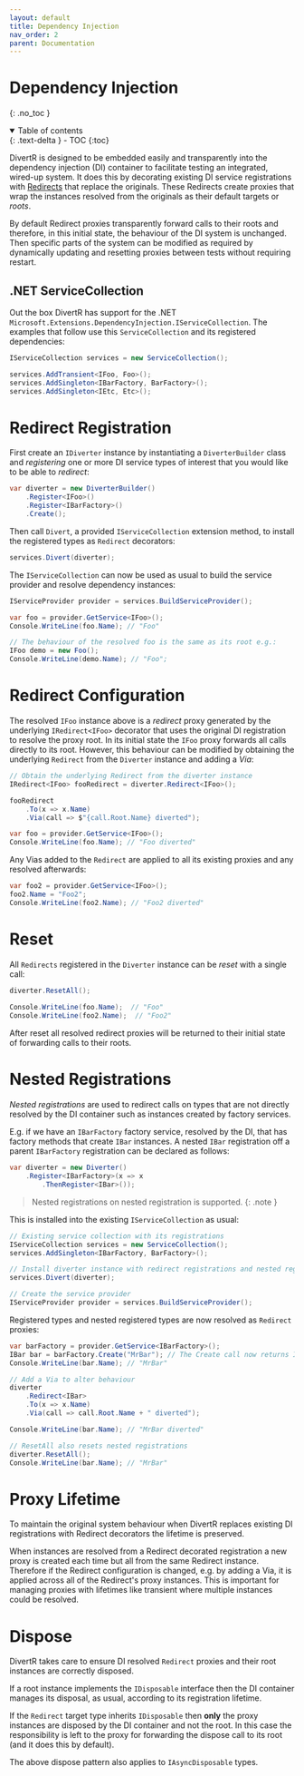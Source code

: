 ```yaml
---
layout: default
title: Dependency Injection
nav_order: 2
parent: Documentation
---
```


# Dependency Injection

{: .no_toc }

<details open markdown="block">
  <summary>
    Table of contents
  </summary>
  {: .text-delta }
- TOC
{:toc}
</details>

DivertR is designed to be embedded easily and transparently into the dependency injection (DI) container to facilitate testing an integrated, wired-up system.
It does this by decorating existing DI service registrations with [Redirects](../redirects/) that replace the originals.
These Redirects create proxies that wrap the instances resolved from the originals as their default targets or *roots*.

By default Redirect proxies transparently forward calls to their roots and therefore, in this initial state, the behaviour of the DI system is unchanged.
Then specific parts of the system can be modified as required by dynamically updating and resetting proxies between tests without requiring restart.

## .NET ServiceCollection

Out the box DivertR has support for the .NET `Microsoft.Extensions.DependencyInjection.IServiceCollection`. The examples that follow use this `ServiceCollection` and its registered dependencies:

```csharp
IServiceCollection services = new ServiceCollection();

services.AddTransient<IFoo, Foo>();
services.AddSingleton<IBarFactory, BarFactory>();
services.AddSingleton<IEtc, Etc>();
```

# Redirect Registration

First create an `IDiverter` instance by instantiating a `DiverterBuilder` class and *registering* one or more DI service types of interest that you would like to be able to *redirect*:

```csharp
var diverter = new DiverterBuilder()
    .Register<IFoo>()
    .Register<IBarFactory>()
    .Create();
```

Then call `Divert`, a provided `IServiceCollection` extension method, to install the registered types as `Redirect` decorators:

```csharp
services.Divert(diverter);
```

The `IServiceCollection` can now be used as usual to build the service provider and resolve dependency instances:

```csharp
IServiceProvider provider = services.BuildServiceProvider();

var foo = provider.GetService<IFoo>();
Console.WriteLine(foo.Name); // "Foo"

// The behaviour of the resolved foo is the same as its root e.g.:
IFoo demo = new Foo();
Console.WriteLine(demo.Name); // "Foo";
```

# Redirect Configuration

The resolved `IFoo` instance above is a *redirect* proxy generated by the underlying `IRedirect<IFoo>` decorator that uses the original DI registration to resolve the proxy root.
In its initial state the `IFoo` proxy forwards all calls directly to its root. However, this behaviour can be modified by obtaining the underlying `Redirect`
from the `Diverter` instance and adding a *Via*:

```csharp
// Obtain the underlying Redirect from the diverter instance
IRedirect<IFoo> fooRedirect = diverter.Redirect<IFoo>(); 

fooRedirect
    .To(x => x.Name)
    .Via(call => $"{call.Root.Name} diverted");

var foo = provider.GetService<IFoo>();
Console.WriteLine(foo.Name); // "Foo diverted"
```

Any Vias added to the `Redirect` are applied to all its existing proxies and any resolved afterwards:

```csharp
var foo2 = provider.GetService<IFoo>();
foo2.Name = "Foo2";
Console.WriteLine(foo2.Name); // "Foo2 diverted"
```

# Reset

All `Redirects` registered in the `Diverter` instance can be *reset* with a single call:

```csharp
diverter.ResetAll();
  
Console.WriteLine(foo.Name);  // "Foo"
Console.WriteLine(foo2.Name);  // "Foo2"
```

After reset all resolved redirect proxies will be returned to their initial state of forwarding calls to their roots.

# Nested Registrations

*Nested registrations* are used to redirect calls on types that are not directly resolved by the DI container such as instances created by factory services.

E.g. if we have an `IBarFactory` factory service, resolved by the DI, that has factory methods that create `IBar` instances.
A nested `IBar` registration off a parent `IBarFactory` registration can be declared as follows:

```csharp
var diverter = new Diverter()
    .Register<IBarFactory>(x => x
        .ThenRegister<IBar>());
```

> Nested registrations on nested registration is supported.
{: .note }

This is installed into the existing `IServiceCollection` as usual:
```csharp
// Existing service collection with its registrations
IServiceCollection services = new ServiceCollection();
services.AddSingleton<IBarFactory, BarFactory>();

// Install diverter instance with redirect registrations and nested registrations
services.Divert(diverter);

// Create the service provider
IServiceProvider provider = services.BuildServiceProvider();
```

Registered types and nested registered types are now resolved as `Redirect` proxies:

```csharp
var barFactory = provider.GetService<IBarFactory>();
IBar bar = barFactory.Create("MrBar"); // The Create call now returns IBar proxies
Console.WriteLine(bar.Name); // "MrBar"

// Add a Via to alter behaviour
diverter
    .Redirect<IBar>
    .To(x => x.Name)
    .Via(call => call.Root.Name + " diverted");

Console.WriteLine(bar.Name); // "MrBar diverted"

// ResetAll also resets nested registrations
diverter.ResetAll();
Console.WriteLine(bar.Name); // "MrBar"
```

# Proxy Lifetime

To maintain the original system behaviour when DivertR replaces existing DI registrations with Redirect decorators the lifetime is preserved.

When instances are resolved from a Redirect decorated registration a new proxy is created each time but all from the same Redirect instance.
Therefore if the Redirect configuration is changed, e.g. by adding a Via, it is applied across all of the Redirect's proxy instances. 
This is important for managing proxies with lifetimes like transient where multiple instances could be resolved.

# Dispose

DivertR takes care to ensure DI resolved `Redirect` proxies and their root instances are correctly disposed. 

If a root instance implements the `IDisposable` interface then the DI container manages its disposal, as usual, according to its registration lifetime.

If the `Redirect` target type inherits `IDisposable` then **only** the proxy instances are disposed by the DI container and not the root.
In this case the responsibility is left to the proxy for forwarding the dispose call to its root (and it does this by default).

The above dispose pattern also applies to `IAsyncDisposable` types.
